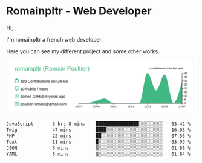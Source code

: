 # Romainpltr - Web Developer

Hi,

I'm romainpltr a french web developer.

Here you can see my different project and some other works.



[![](https://raw.githubusercontent.com/romainpltr/romainpltr/master/profile-summary-card-output/vue/0-profile-details.svg)](https://github.com/vn7n24fzkq/github-profile-summary-cards)

<!--START_SECTION:waka-->

```text
JavaScript       3 hrs 8 mins    ████████████████░░░░░░░░░   63.42 %
Twig             47 mins         ████░░░░░░░░░░░░░░░░░░░░░   16.03 %
PHP              22 mins         ██░░░░░░░░░░░░░░░░░░░░░░░   07.56 %
Text             11 mins         █░░░░░░░░░░░░░░░░░░░░░░░░   03.99 %
JSON             5 mins          ▒░░░░░░░░░░░░░░░░░░░░░░░░   01.88 %
YAML             5 mins          ▒░░░░░░░░░░░░░░░░░░░░░░░░   01.84 %
```

<!--END_SECTION:waka-->
